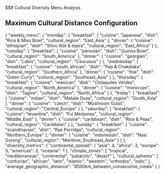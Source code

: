 $$# Cultural Diversity Menu Analysis

## Maximum Cultural Distance Configuration
{
  "weekly_menu": {
    "monday": {
      "breakfast": {
        "cuisine": "japanese",
        "dish": "Rice & Miso Bowl",
        "cultural_region": "East_Asia"
      },
      "dinner": {
        "cuisine": "ethiopian",
        "dish": "Shiro Wat & Injera",
        "cultural_region": "East_Africa"
      }
    },
    "tuesday": {
      "breakfast": {
        "cuisine": "peruvian",
        "dish": "Quinoa Bowl",
        "cultural_region": "South_America"
      },
      "dinner": {
        "cuisine": "georgian",
        "dish": "Lobio",
        "cultural_region": "Caucasus"
      }
    },
    "wednesday": {
      "breakfast": {
        "cuisine": "south_african",
        "dish": "Pap & Chakalaka",
        "cultural_region": "Southern_Africa"
      },
      "dinner": {
        "cuisine": "thai",
        "dish": "Green Curry",
        "cultural_region": "Southeast_Asia"
      }
    },
    "thursday": {
      "breakfast": {
        "cuisine": "mexican",
        "dish": "Chilaquiles Verdes",
        "cultural_region": "North_America"
      },
      "dinner": {
        "cuisine": "moroccan",
        "dish": "Tagine",
        "cultural_region": "North_Africa"
      }
    },
    "friday": {
      "breakfast": {
        "cuisine": "indian",
        "dish": "Masala Dosa",
        "cultural_region": "South_Asia"
      },
      "dinner": {
        "cuisine": "czech",
        "dish": "Mushroom Guláš",
        "cultural_region": "Central_Europe"
      }
    },
    "saturday": {
      "breakfast": {
        "cuisine": "levantine",
        "dish": "Ful Medames",
        "cultural_region": "Middle_East"
      },
      "dinner": {
        "cuisine": "caribbean",
        "dish": "Rice & Peas",
        "cultural_region": "Caribbean"
      }
    },
    "sunday": {
      "breakfast": {
        "cuisine": "scandinavian",
        "dish": "Rye Porridge",
        "cultural_region": "Northern_Europe"
      },
      "dinner": {
        "cuisine": "indonesian",
        "dish": "Nasi Goreng",
        "cultural_region": "Maritime_Southeast_Asia"
      }
    }
  },
  "diversity_metrics": {
    "continental_spread": {
      "asia": 4,
      "africa": 3,
      "europe": 3,
      "americas": 3,
      "oceania": 1
    },
    "climate_zones": [
      "tropical",
      "mediterranean",
      "continental",
      "subarctic",
      "desert"
    ],
    "cultural_spheres": [
      "confucian",
      "african",
      "latin",
      "islamic",
      "western",
      "orthodox",
      "indic"
    ],
    "average_geographic_distance": "8500km_between_consecutive_meals"
  }
} 